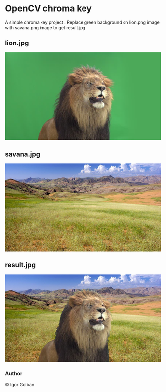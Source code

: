 # OpenCV chroma key
A simple chroma key project . Replace green background on lion.png image with savana.png image to get result.jpg

## lion.jpg
<img src="src/lion.jpg" />

## savana.jpg
<img src="src/savana.jpg" />

## result.jpg
<img src="src/result.jpg" />

### Author
:copyright: Igor Golban
